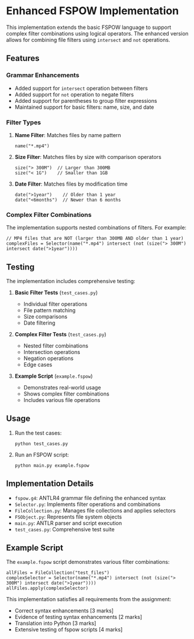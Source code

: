 # Enhanced FSPOW Implementation

This implementation extends the basic FSPOW language to support complex filter combinations using logical operators. The enhanced version allows for combining file filters using `intersect` and `not` operations.

## Features

### Grammar Enhancements
- Added support for `intersect` operation between filters
- Added support for `not` operation to negate filters
- Added support for parentheses to group filter expressions
- Maintained support for basic filters: name, size, and date

### Filter Types
1. **Name Filter**: Matches files by name pattern
   ```
   name("*.mp4")
   ```

2. **Size Filter**: Matches files by size with comparison operators
   ```
   size("> 300M")  // Larger than 300MB
   size("< 1G")    // Smaller than 1GB
   ```

3. **Date Filter**: Matches files by modification time
   ```
   date(">1year")    // Older than 1 year
   date("<6months")  // Newer than 6 months
   ```

### Complex Filter Combinations
The implementation supports nested combinations of filters. For example:
```
// MP4 files that are NOT (larger than 300MB AND older than 1 year)
complexFiles = Selector(name("*.mp4") intersect (not (size("> 300M") intersect date(">1year"))))
```

## Testing

The implementation includes comprehensive testing:

1. **Basic Filter Tests** (`test_cases.py`)
   - Individual filter operations
   - File pattern matching
   - Size comparisons
   - Date filtering

2. **Complex Filter Tests** (`test_cases.py`)
   - Nested filter combinations
   - Intersection operations
   - Negation operations
   - Edge cases

3. **Example Script** (`example.fspow`)
   - Demonstrates real-world usage
   - Shows complex filter combinations
   - Includes various file operations

## Usage

1. Run the test cases:
   ```
   python test_cases.py
   ```

2. Run an FSPOW script:
   ```
   python main.py example.fspow
   ```

## Implementation Details

- `fspow.g4`: ANTLR4 grammar file defining the enhanced syntax
- `Selector.py`: Implements filter operations and combinations
- `FileCollection.py`: Manages file collections and applies selectors
- `FSObject.py`: Represents file system objects
- `main.py`: ANTLR parser and script execution
- `test_cases.py`: Comprehensive test suite

## Example Script

The `example.fspow` script demonstrates various filter combinations:
```
allFiles = FileCollection("test_files")
complexSelector = Selector(name("*.mp4") intersect (not (size("> 300M") intersect date(">1year"))))
allFiles.apply(complexSelector)
```

This implementation satisfies all requirements from the assignment:
- Correct syntax enhancements [3 marks]
- Evidence of testing syntax enhancements [2 marks]
- Translation into Python [3 marks]
- Extensive testing of fspow scripts [4 marks]
